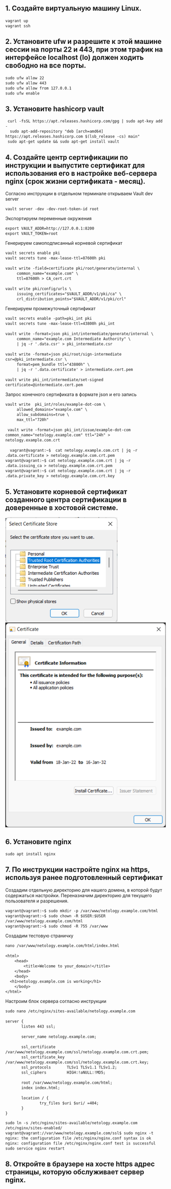 ## 1. Создайте виртуальную машину Linux.
```
vagrant up  
vagrant ssh
```

## 2. Установите ufw и разрешите к этой машине сессии на порты 22 и 443, при этом трафик на интерфейсе localhost (lo) должен ходить свободно на все порты.
```
sudo ufw allow 22  
sudo ufw allow 443  
sudo ufw allow from 127.0.0.1
sudo ufw enable
```

## 3. Установите hashicorp vault
```
 curl -fsSL https://apt.releases.hashicorp.com/gpg | sudo apt-key add -  
  sudo apt-add-repository "deb [arch=amd64] https://apt.releases.hashicorp.com $(lsb_release -cs) main"  
 sudo apt-get update && sudo apt-get install vault
 ```

## 4. Cоздайте центр сертификации по инструкции и выпустите сертификат для использования его в настройке веб-сервера nginx (срок жизни сертификата - месяц).

Согласно инструкции в отдельном терминале открываем Vault dev server  
```
vault server -dev -dev-root-token-id root  
```
 Экспортируем переменные окружения  
```
export VAULT_ADDR=http://127.0.0.1:8200  
export VAULT_TOKEN=root  
```
 Генерируем самоподписанный корневой сертификат
```
vault secrets enable pki  
vault secrets tune -max-lease-ttl=87600h pki    

vault write -field=certificate pki/root/generate/internal \
     common_name="example.com" \
     ttl=87600h > CA_cert.crt  
     
vault write pki/config/urls \
     issuing_certificates="$VAULT_ADDR/v1/pki/ca" \
     crl_distribution_points="$VAULT_ADDR/v1/pki/crl"

```
 Генерируем промежуточный сертификат
```
vault secrets enable -path=pki_int pki  
vault secrets tune -max-lease-ttl=43800h pki_int    

vault write -format=json pki_int/intermediate/generate/internal \
     common_name="example.com Intermediate Authority" \
     | jq -r '.data.csr' > pki_intermediate.csr  
     
vault write -format=json pki/root/sign-intermediate csr=@pki_intermediate.csr \
     format=pem_bundle ttl="43800h" \
     | jq -r '.data.certificate' > intermediate.cert.pem  
     
vault write pki_int/intermediate/set-signed certificate=@intermediate.cert.pem
```
 Запрос конечного сертификата в формате json и его запись
```
vault write  pki_int/roles/example-dot-com \
     allowed_domains="example.com" \
     allow_subdomains=true \
     max_ttl="720h"

 vault write -format=json pki_int/issue/example-dot-com common_name="netology.example.com" ttl="24h" > netology.example.com.crt

  vagrant@vagrant:~$  cat netology.example.com.crt | jq -r .data.certificate > netology.example.com.crt.pem
vagrant@vagrant:~$ cat netology.example.com.crt | jq -r .data.issuing_ca > netology.example.com.crt.pem
vagrant@vagrant:~$ cat netology.example.com.crt | jq -r .data.private_key > netology.example.com.crt.key
```
## 5. Установите корневой сертификат созданного центра сертификации в доверенные в хостовой системе.

![alt text](https://github.com/homopoluza/devops-netology/blob/main/midterm/cert1.png)  
![alt text](https://github.com/homopoluza/devops-netology/blob/main/midterm/cert.png)

## 6. Установите nginx
```
sudo apt install nginx
```

## 7. По инструкции настройте nginx на https, используя ранее подготовленный сертификат

Создадим отдельную директорию для нашего домена, в которой будут содержаться настройки. Переназначим директорию для текущего пользователя и разрешения. 
```
vagrant@vagrant:~$ sudo mkdir -p /var/www/netology.example.com/html  
vagrant@vagrant:~$ sudo chown -R $USER:$USER /var/www/netology.example.com/html  
vagrant@vagrant:~$ sudo chmod -R 755 /var/www  
```
Создадим тестовую страничку

```
nano /var/www/netology.example.com/html/index.html  

<html>
    <head>
        <title>Welcome to your_domain!</title>
    </head>
    <body>
  <h1>netology.example.com is working</h1>
    </body>
</html>
```

Настроим блок сервера согласно инструкции

```
sudo nano /etc/nginx/sites-available/netology.example.com  

server {
       listen 443 ssl;

       server_name netology.example.com;

       ssl_certificate /var/www/netology.example.com/ssl/netology.example.com.crt.pem;
       ssl_certificate_key /var/www/netology.example.com/ssl/netology.example.com.crt.key;
       ssl_protocols       TLSv1 TLSv1.1 TLSv1.2;
       ssl_ciphers         HIGH:!aNULL:!MD5;

       root /var/www/netology.example.com/html;
       index index.html;

       location / {
               try_files $uri $uri/ =404;
       }
}
```
```
sudo ln -s /etc/nginx/sites-available/netology.example.com /etc/nginx/sites-enabled/
vagrant@vagrant://var/www/netology.example.com/ssl$ sudo nginx -t
nginx: the configuration file /etc/nginx/nginx.conf syntax is ok
nginx: configuration file /etc/nginx/nginx.conf test is successful
sudo service nginx restart
```
## 8. Откройте в браузере на хосте https адрес страницы, которую обслуживает сервер nginx.


